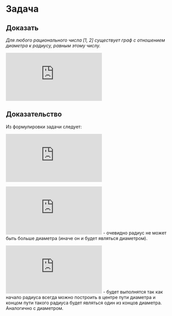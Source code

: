 # Задача

## Доказать

_Для любого рационального числа [1, 2] существует граф с отношением диаметра к радиусу, равным этому числу._

![\[1 \leq \frac{d(G)}{r(G)} \leq 2\]](https://latex.codecogs.com/gif.latex?1%20%5Cleq%20%5Cfrac%7Bd%28G%29%7D%7Br%28G%29%7D%20%5Cleq%202)

## Доказательство

Из формулировки задачи следует:

![\[r(G) \leq d(G) \leq 2r(G)\]](https://latex.codecogs.com/gif.latex?r%28G%29%20%5Cleq%20d%28G%29%20%5Cleq%202r%28G%29)

![$r(G) \leq d(G)$ ](https://latex.codecogs.com/gif.latex?%5Cinline%20r%28G%29%20%5Cleq%20d%28G%29) - очевидно радиус не может быть больше диаметра (иначе он и будет являться диаметром).

![$d(G) \leq 2r(G)$ ](https://latex.codecogs.com/gif.latex?%5Cinline%20d%28G%29%20%5Cleq%202r%28G%29) - будет выполнятся так как начало радиуса всегда можно построить в центре пути диаметра и концом пути такого радиуса будет являться один из концов диаметра. Аналогично с диаметром.